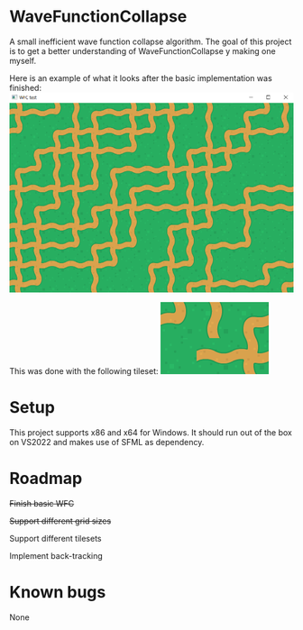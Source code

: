 # WaveFunctionCollapse
A small inefficient wave function collapse algorithm.
The goal of this project is to get a better understanding of WaveFunctionCollapse y making one myself.

Here is an example of what it looks after the basic implementation was finished:
![First iteration](/Assets/Github_Images/Sample.png)

This was done with the following tileset:
![Tileset](/Assets/Tile_Spritesheet.png)

# Setup
This project supports x86 and x64 for Windows.
It should run out of the box on VS2022 and makes use of SFML as dependency.

# Roadmap
~~Finish basic WFC~~

~~Support different grid sizes~~

Support different tilesets

Implement back-tracking


# Known bugs
None